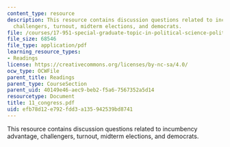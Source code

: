 ```yaml
---
content_type: resource
description: This resource contains discussion questions related to incumbency advantage,
  challengers, turnout, midterm elections, and democrats.
file: /courses/17-951-special-graduate-topic-in-political-science-political-behavior-fall-2005/efb78d12e792fdd3a135942539bd8741_11_congress.pdf
file_size: 68546
file_type: application/pdf
learning_resource_types:
- Readings
license: https://creativecommons.org/licenses/by-nc-sa/4.0/
ocw_type: OCWFile
parent_title: Readings
parent_type: CourseSection
parent_uid: 40149e46-aec9-beb2-f5a6-7567352a5d14
resourcetype: Document
title: 11_congress.pdf
uid: efb78d12-e792-fdd3-a135-942539bd8741
---
```

This resource contains discussion questions related to incumbency advantage, challengers, turnout, midterm elections, and democrats.